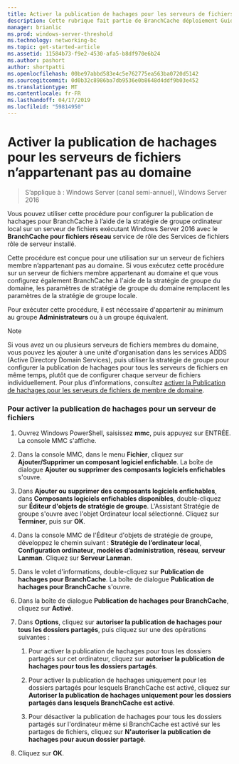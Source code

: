 ```yaml
---
title: Activer la publication de hachages pour les serveurs de fichiers n’appartenant pas au domaine
description: Cette rubrique fait partie de BranchCache déploiement Guide pour Windows Server 2016, qui montre comment déployer BranchCache en mode cache distribué et hébergé pour optimiser l’utilisation de la bande passante WAN dans les succursales
manager: brianlic
ms.prod: windows-server-threshold
ms.technology: networking-bc
ms.topic: get-started-article
ms.assetid: 11584b73-f9e2-4530-afa5-b8df970e6b24
ms.author: pashort
author: shortpatti
ms.openlocfilehash: 00be97abbd583e4c5e762775ea563ba0720d5142
ms.sourcegitcommit: 0d0b32c8986ba7db9536e0b8648d4ddf9b03e452
ms.translationtype: MT
ms.contentlocale: fr-FR
ms.lasthandoff: 04/17/2019
ms.locfileid: "59814950"
---
```

# <a name="enable-hash-publication-for-non-domain-member-file-servers"></a>Activer la publication de hachages pour les serveurs de fichiers n’appartenant pas au domaine

>S’applique à : Windows Server (canal semi-annuel), Windows Server 2016

Vous pouvez utiliser cette procédure pour configurer la publication de hachages pour BranchCache à l’aide de la stratégie de groupe ordinateur local sur un serveur de fichiers exécutant Windows Server 2016 avec le **BranchCache pour fichiers réseau** service de rôle des Services de fichiers rôle de serveur installé.  
  
Cette procédure est conçue pour une utilisation sur un serveur de fichiers membre n’appartenant pas au domaine. Si vous exécutez cette procédure sur un serveur de fichiers membre appartenant au domaine et que vous configurez également BranchCache à l'aide de la stratégie de groupe du domaine, les paramètres de stratégie de groupe du domaine remplacent les paramètres de la stratégie de groupe locale.  
  
Pour exécuter cette procédure, il est nécessaire d'appartenir au minimum au groupe **Administrateurs** ou à un groupe équivalent.  
  
> [!NOTE]  
> Si vous avez un ou plusieurs serveurs de fichiers membres du domaine, vous pouvez les ajouter à une unité d'organisation dans les services ADDS (Active Directory Domain Services), puis utiliser la stratégie de groupe pour configurer la publication de hachages pour tous les serveurs de fichiers en même temps, plutôt que de configurer chaque serveur de fichiers individuellement. Pour plus d’informations, consultez [activer la Publication de hachages pour les serveurs de fichiers de membre de domaine](../../branchcache/deploy/Enable-Hash-Publication-for-Domain-Member-File-Servers.md).  
  
### <a name="to-enable-hash-publication-for-one-file-server"></a>Pour activer la publication de hachages pour un serveur de fichiers  
  
1.  Ouvrez Windows PowerShell, saisissez **mmc**, puis appuyez sur ENTRÉE. La console MMC s'affiche.  
  
2.  Dans la console MMC, dans le menu **Fichier**, cliquez sur **Ajouter/Supprimer un composant logiciel enfichable**. La boîte de dialogue **Ajouter ou supprimer des composants logiciels enfichables** s'ouvre.  
  
3.  Dans **Ajouter ou supprimer des composants logiciels enfichables**, dans **Composants logiciels enfichables disponibles**, double-cliquez sur **Éditeur d'objets de stratégie de groupe**. L'Assistant Stratégie de groupe s'ouvre avec l'objet Ordinateur local sélectionné. Cliquez sur **Terminer**, puis sur **OK**.  
  
4.  Dans la console MMC de l'Éditeur d'objets de stratégie de groupe, développez le chemin suivant : **Stratégie de l’ordinateur local**, **Configuration ordinateur**, **modèles d’administration**, **réseau**, **serveur Lanman**. Cliquez sur **Serveur Lanman**.  
  
5.  Dans le volet d'informations, double-cliquez sur **Publication de hachages pour BranchCache**. La boîte de dialogue **Publication de hachages pour BranchCache** s'ouvre.  
  
6.  Dans la boîte de dialogue **Publication de hachages pour BranchCache**, cliquez sur **Activé**.  
  
7.  Dans **Options**, cliquez sur **autoriser la publication de hachages pour tous les dossiers partagés**, puis cliquez sur une des opérations suivantes :  
  
    1.  Pour activer la publication de hachages pour tous les dossiers partagés sur cet ordinateur, cliquez sur **autoriser la publication de hachages pour tous les dossiers partagés**.  
  
    2.  Pour activer la publication de hachages uniquement pour les dossiers partagés pour lesquels BranchCache est activé, cliquez sur **Autoriser la publication de hachages uniquement pour les dossiers partagés dans lesquels BranchCache est activé**.  
  
    3.  Pour désactiver la publication de hachages pour tous les dossiers partagés sur l'ordinateur même si BranchCache est activé sur les partages de fichiers, cliquez sur **N'autoriser la publication de hachages pour aucun dossier partagé**.  
  
8.  Cliquez sur **OK**.  
  


